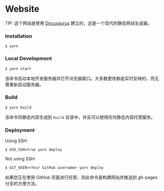 # Website

TIP: 这个网站是使用 [Docusaurus](https://docusaurus.io/) 建立的，这是一个现代的静态网站生成器。

### Installation

```
$ yarn
```

### Local Development

```
$ yarn start
```

该命令启动本地开发服务器并打开浏览器窗口。大多数更改都是实时反映的，而无需重新启动服务器。

### Build

```
$ yarn build
```

该命令将静态内容生成到 `build` 目录中，并且可以使用任何静态内容托管服务。

### Deployment

Using SSH:

```
$ USE_SSH=true yarn deploy
```

Not using SSH:

```
$ GIT_USER=<Your GitHub username> yarn deploy
```

如果您正在使用 GitHub 页面进行托管，则此命令是构建网站并推送到 gh-pages 分支的方便方法。
